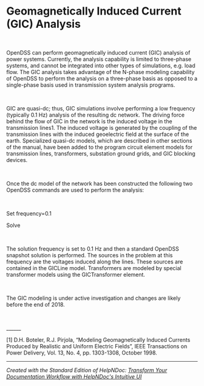 # Geomagnetically Induced Current (GIC) Analysis

&nbsp;

OpenDSS can perform geomagnetically induced current (GIC) analysis of power systems. Currently, the analysis capability is limited to three-phase systems, and cannot be integrated into other types of simulations, e.g. load flow. The GIC analysis takes advantage of the N-phase modeling capability of OpenDSS to perform the analysis on a three-phase basis as opposed to a single-phase basis used in transmission system analysis programs.

&nbsp;

GIC are quasi-dc; thus, GIC simulations involve performing a low frequency (typically 0.1 Hz) analysis of the resulting dc network. The driving force behind the flow of GIC in the network is the induced voltage in the transmission lines1. The induced voltage is generated by the coupling of the transmission lines with the induced geoelectric field at the surface of the earth. Specialized quasi-dc models, which are described in other sections of the manual, have been added to the program circuit element models for transmission lines, transformers, substation ground grids, and GIC blocking devices.

&nbsp;

Once the dc model of the network has been constructed the following two OpenDSS commands are used to perform the analysis:

&nbsp;

Set frequency=0.1

Solve

&nbsp;

The solution frequency is set to 0.1 Hz and then a standard OpenDSS snapshot solution is performed. The sources in the problem at this frequency are the voltages induced along the lines. These sources are contained in the GICLine model. Transformers are modeled by special transformer models using the GICTransformer element.

&nbsp;

The GIC modeling is under active investigation and changes are likely before the end of 2018.

&nbsp;

\_\_\_\_\_\_

\[1\] D.H. Boteler, R.J. Pirjola, “Modeling Geomagnetically Induced Currents Produced by Realistic and Uniform Electric Fields”, IEEE Transactions on Power Delivery, Vol. 13, No. 4, pp. 1303-1308, October 1998.


***
_Created with the Standard Edition of HelpNDoc: [Transform Your Documentation Workflow with HelpNDoc's Intuitive UI](<https://www.helpndoc.com/feature-tour/stunning-user-interface/>)_
